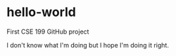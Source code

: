 # hello-world
First CSE 199 GitHub project

I don't know what I'm doing but I hope I'm doing it right.
